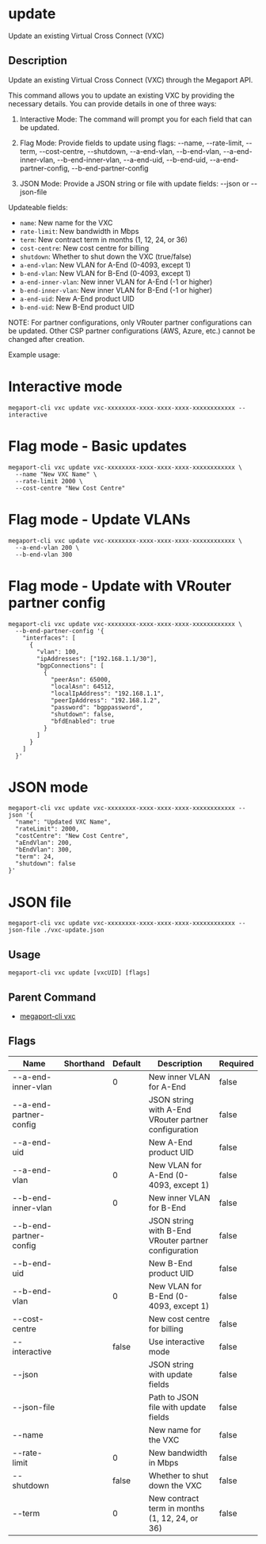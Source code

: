 # update

Update an existing Virtual Cross Connect (VXC)

## Description

Update an existing Virtual Cross Connect (VXC) through the Megaport API.

This command allows you to update an existing VXC by providing the necessary details.
You can provide details in one of three ways:

1. Interactive Mode:
   The command will prompt you for each field that can be updated.

2. Flag Mode:
   Provide fields to update using flags:
   --name, --rate-limit, --term, --cost-centre, --shutdown, 
   --a-end-vlan, --b-end-vlan, --a-end-inner-vlan, --b-end-inner-vlan,
   --a-end-uid, --b-end-uid, --a-end-partner-config, --b-end-partner-config

3. JSON Mode:
   Provide a JSON string or file with update fields:
   --json <json-string> or --json-file <path>

Updateable fields:
- `name`: New name for the VXC
- `rate-limit`: New bandwidth in Mbps
- `term`: New contract term in months (1, 12, 24, or 36)
- `cost-centre`: New cost centre for billing
- `shutdown`: Whether to shut down the VXC (true/false)
- `a-end-vlan`: New VLAN for A-End (0-4093, except 1)
- `b-end-vlan`: New VLAN for B-End (0-4093, except 1)
- `a-end-inner-vlan`: New inner VLAN for A-End (-1 or higher)
- `b-end-inner-vlan`: New inner VLAN for B-End (-1 or higher)
- `a-end-uid`: New A-End product UID
- `b-end-uid`: New B-End product UID

NOTE: For partner configurations, only VRouter partner configurations can be updated.
Other CSP partner configurations (AWS, Azure, etc.) cannot be changed after creation.

Example usage:

# Interactive mode
```
megaport-cli vxc update vxc-xxxxxxxx-xxxx-xxxx-xxxx-xxxxxxxxxxxx --interactive
```

# Flag mode - Basic updates
```
megaport-cli vxc update vxc-xxxxxxxx-xxxx-xxxx-xxxx-xxxxxxxxxxxx \
  --name "New VXC Name" \
  --rate-limit 2000 \
  --cost-centre "New Cost Centre"
```

# Flag mode - Update VLANs
```
megaport-cli vxc update vxc-xxxxxxxx-xxxx-xxxx-xxxx-xxxxxxxxxxxx \
  --a-end-vlan 200 \
  --b-end-vlan 300
```

# Flag mode - Update with VRouter partner config
```
megaport-cli vxc update vxc-xxxxxxxx-xxxx-xxxx-xxxx-xxxxxxxxxxxx \
  --b-end-partner-config '{
    "interfaces": [
      {
        "vlan": 100,
        "ipAddresses": ["192.168.1.1/30"],
        "bgpConnections": [
          {
            "peerAsn": 65000,
            "localAsn": 64512,
            "localIpAddress": "192.168.1.1",
            "peerIpAddress": "192.168.1.2",
            "password": "bgppassword",
            "shutdown": false,
            "bfdEnabled": true
          }
        ]
      }
    ]
  }'
```

# JSON mode
```
megaport-cli vxc update vxc-xxxxxxxx-xxxx-xxxx-xxxx-xxxxxxxxxxxx --json '{
  "name": "Updated VXC Name",
  "rateLimit": 2000,
  "costCentre": "New Cost Centre",
  "aEndVlan": 200,
  "bEndVlan": 300,
  "term": 24,
  "shutdown": false
}'
```

# JSON file
```
megaport-cli vxc update vxc-xxxxxxxx-xxxx-xxxx-xxxx-xxxxxxxxxxxx --json-file ./vxc-update.json
```



## Usage

```
megaport-cli vxc update [vxcUID] [flags]
```



## Parent Command

* [megaport-cli vxc](vxc.md)




## Flags

| Name | Shorthand | Default | Description | Required |
|------|-----------|---------|-------------|----------|
| --a-end-inner-vlan |  | 0 | New inner VLAN for A-End | false |
| --a-end-partner-config |  |  | JSON string with A-End VRouter partner configuration | false |
| --a-end-uid |  |  | New A-End product UID | false |
| --a-end-vlan |  | 0 | New VLAN for A-End (0-4093, except 1) | false |
| --b-end-inner-vlan |  | 0 | New inner VLAN for B-End | false |
| --b-end-partner-config |  |  | JSON string with B-End VRouter partner configuration | false |
| --b-end-uid |  |  | New B-End product UID | false |
| --b-end-vlan |  | 0 | New VLAN for B-End (0-4093, except 1) | false |
| --cost-centre |  |  | New cost centre for billing | false |
| --interactive |  | false | Use interactive mode | false |
| --json |  |  | JSON string with update fields | false |
| --json-file |  |  | Path to JSON file with update fields | false |
| --name |  |  | New name for the VXC | false |
| --rate-limit |  | 0 | New bandwidth in Mbps | false |
| --shutdown |  | false | Whether to shut down the VXC | false |
| --term |  | 0 | New contract term in months (1, 12, 24, or 36) | false |




